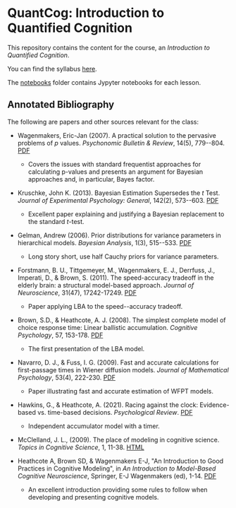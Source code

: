 # QuantCog: Introduction to Quantified Cognition

This repository contains the content for the course, an *Introduction to Quantified Cognition*. 

You can find the syllabus [here](syllabus/syllabus.pdf). 

The [notebooks](notebooks) folder contains Jypyter notebooks for each lesson.


## Annotated Bibliography

The following are papers and other sources relevant for the class:

- Wagenmakers, Eric-Jan (2007). A practical solution to the pervasive problems of *p* values. *Psychonomic Bulletin & Review*, 14(5), 779--804.
[PDF](https://www.ejwagenmakers.com/2007/pValueProblems.pdf)
  - Covers the issues with standard frequentist approaches for calculating p-values and presents an argument for Bayesian approaches and, in particular, Bayes factor.

- Kruschke, John K. (2013). Bayesian Estimation Supersedes the *t* Test. *Journal of Experimental Psychology: General*, 142(2), 573--603.
[PDF](https://jkkweb.sitehost.iu.edu/articles/Kruschke2013JEPG.pdf)
  - Excellent paper explaining and justifying a Bayesian replacement to the standard *t*-test.

- Gelman, Andrew (2006). Prior distributions for variance parameters in hierarchical models. *Bayesian Analysis*, 1(3), 515--533.
[PDF](http://www.stat.columbia.edu/~gelman/research/published/taumain.pdf)
  - Long story short, use half Cauchy priors for variance parameters.

- Forstmann, B. U., Tittgemeyer, M., Wagenmakers, E. J., Derrfuss, J., Imperati, D., & Brown, S. (2011). The speed-accuracy tradeoff in the elderly brain: a structural model-based approach. *Journal of Neuroscience*, 31(47), 17242-17249.
[PDF](https://www.jneurosci.org/content/jneuro/31/47/17242.full.pdf)
  - Paper applying LBA to the speed--accuracy tradeoff.

- Brown, S.D., & Heathcote, A. J. (2008). The simplest complete model of choice
response time: Linear ballistic accumulation. *Cognitive Psychology*, 57, 153-178.
[PDF](http://www.tascl.org/uploads/4/9/3/3/49339445/38_.pdf)
  - The first presentation of the LBA model.
  

- Navarro, D. J., & Fuss, I. G. (2009). Fast and accurate calculations for first-passage times in Wiener diffusion models. *Journal of Mathematical Psychology*, 53(4), 222-230.
[PDF](https://compcogscisydney.org/publications/NavarroFuss2009.pdf)
  - Paper illustrating fast and accurate estimation of WFPT models.

- Hawkins, G., & Heathcote, A. (2021). Racing against the clock:
  Evidence-based vs. time-based decisions. *Psychological Review*.
  [PDF](http://www.tascl.org/uploads/4/9/3/3/49339445/hawkins__in_press__racing_against_the_clock.pdf)
  - Independent accumulator model with a timer.

- McClelland, J. L., (2009). The place of modeling in cognitive science. *Topics in Cognitive Science*, 1, 11-38.
[HTML](https://onlinelibrary.wiley.com/doi/full/10.1111/j.1756-8765.2008.01003.x)

- Heathcote A, Brown SD, & Wagenmakers E-J, "An Introduction to Good Practices in Cognitive Modeling", in *An Introduction to Model-Based Cognitive Neuroscience*, Springer, E-J Wagenmakers (ed), 1-14.  [PDF](http://www.ejwagenmakers.com/inpress/HeathcoteModelingIntro.pdf)
  - An excellent introduction providing some rules to follow when
    developing and presenting cognitive models.
